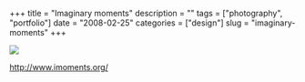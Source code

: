 +++
title = "Imaginary moments"
description = ""
tags = ["photography", "portfolio"]
date = "2008-02-25"
categories = ["design"]
slug = "imaginary-moments"
+++


 

  <div id="screens-thumbs" class="clearfix">
    <div class="txt-center" id="design-submission"><a href="http://www.imoments.org/"><img id='bluga-thumbnail-880' class='bluga-thumbnail large' src='/media/bluga/
wt47f27918a2775_0.jpg'/></a></div>  
  </div>   
<p><a href="http://www.imoments.org/">http://www.imoments.org/</a></p>




